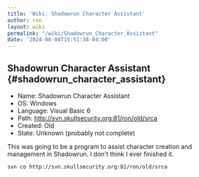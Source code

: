 ```yaml
---
title: 'Wiki: Shadowrun Character Assistant'
author: ron
layout: wiki
permalink: "/wiki/Shadowrun_Character_Assistant"
date: '2024-08-04T15:51:38-04:00'
---
```


## Shadowrun Character Assistant {#shadowrun_character_assistant}

-   Name: Shadowrun Character Assistant
-   OS: Windows
-   Language: Visual Basic 6
-   Path: <http://svn.skullsecurity.org:81/ron/old/srca>
-   Created: Old
-   State: Unknown (probably not complete)

This was going to be a program to assist character creation and management in Shadowrun. I don\'t think I ever finished it.

    svn co http://svn.skullsecurity.org:81/ron/old/srca
